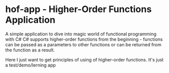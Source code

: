 # hof-app - Higher-Order Functions Application
A simple application to dive into magic world of functional programming with C#
C# supports higher-order functions from the beginning - functions can be passed as a parameters to other functions or can be returned from the function as a result.

Here I just want to get principles of using of higher-order functions. It's just a test/demo/lerning app

